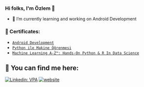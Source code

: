 ### Hi folks, I'm Özlem 👋
- 🌱 I’m currently learning and working on Android Development

### 🔭 Certificates:
- [`Android Development`](https://verified.cv/en/verify/98060539937299?ref=email)
- [`Python ile Makine Öğrenmesi`](https://www.udemy.com/certificate/UC-5accfdfe-9ad3-49db-b832-0afed38e91c5/?utm_source=sendgrid.com&utm_medium=email&utm_campaign=email)
- [`Machine Learning A-Z™: Hands-On Python & R In Data Science`](https://www.udemy.com/certificate/UC-b757b2e6-01da-4053-b891-0fc35ff63379/?utm_source=sendgrid.com&utm_medium=email&utm_campaign=email)



## :woman: You can find me here:
[![Linkedin: VPA](https://img.shields.io/badge/linkedin-%230077B5.svg?&style=for-the-badge&logo=linkedin&logoColor=white)](https://www.linkedin.com/in/ozlembasabakar/)
[![website](https://img.shields.io/badge/gmail-f1f2f6.svg?&style=for-the-badge&logo=gmail&logoColor=red)](mailto:ozlembasabakar@gmail.com)
<!--[<img alt="HackerRank" src="https://img.shields.io/badge/-Hackerrank-2EC866?style=for-the-badge&logo=HackerRank&logoColor=white"/>](https://www.hackerrank.com/ozlembasabakar)-->


<!--
- 🌱 I’m currently learning on [`SpaitalRegression`](https://github.com/ozlembasabakar/SpatialRegression)
- 🔭 I’m currently working [`GuessNumber`](https://github.com/ozlembasabakar/GuessNumber)
<p align="left"> <img src="https://komarev.com/ghpvc/?username=ozlembasabakar&color=orange" alt="mdurular" /> </p>
-->

<!--
## 💻 Experienced with:

<a href="#" target="_blank"> <img src="https://user-images.githubusercontent.com/53402156/182397250-ab5ae70f-25f8-465e-a60e-916ac7d42b0a.svg" alt="Kotlin" width="50"/> </a>
<a href="#" target="_blank"> <img src="https://numpy.org/doc/stable/_static/numpylogo.svg" alt="Numpy" width="100"/> </a>
<a href="#" target="_blank"> <img src="https://upload.wikimedia.org/wikipedia/commons/thumb/e/ed/Pandas_logo.svg/2560px-Pandas_logo.svg.png" alt="Pandas" height="50"/> </a>
<a href="#" target="_blank"> <img src="https://upload.wikimedia.org/wikipedia/commons/0/05/Scikit_learn_logo_small.svg" alt="Scikit Learn" width="90"/> </a>
<a href="#" target="_blank"> <img src="https://i2.wp.com/clay-atlas.com/wp-content/uploads/2019/08/python_nltk.png?resize=592%2C644&ssl=1" alt="NLTK" height="80"/> </a>
<a href="#" target="_blank"> <img src="https://upload.wikimedia.org/wikipedia/commons/thumb/3/3c/Flask_logo.svg/1280px-Flask_logo.svg.png" alt="Flask" height="50"/> </a>
<a href="#" target="_blank"> <img src="https://static.djangoproject.com/img/logos/django-logo-negative.png" alt="Django" height="50"/> </a>
<a href="#" target="_blank"> <img src="https://www.pngitem.com/pimgs/m/75-753841_tensorflow-logo-transparent-hd-png-download.png" alt="TensorFlow" height="60"/> </a>
<a href="#" target="_blank"> <img src="https://keras.io/img/logo.png" alt="Keras" height="40"/> </a>
<a href="#" target="_blank"> <img src="https://matplotlib.org/stable/_static/logo2_compressed.svg" alt="Matplotlib" height="30"/> </a>
<a href="#" target="_blank"> <img src="https://seaborn.pydata.org/_static/logo-wide-lightbg.svg" height="30"/> </a>
<a href="#" target="_blank"> <img src="https://upload.wikimedia.org/wikipedia/commons/3/37/Plotly-logo-01-square.png" alt="Plotly" height="30"/> </a>
<a href="#" target="_blank"> <img src="https://upload.wikimedia.org/wikipedia/commons/thumb/e/ed/Pandas_logo.svg/2560px-Pandas_logo.svg.png" alt="Pandas" height="30"/> </a>
<a href="#" target="_blank"> <img src="https://www.tableau.com/sites/default/files/pages/tableaulogo_highres.png" alt="Tableau" height="30"/> </a>


</p>
<p align="left">
<img src="https://github-readme-stats.vercel.app/api?username=ozlembasabakar&show_icons=true&theme=flag-india" alt="my github stats" width="49%"/>&nbsp;
<img src="https://github-readme-streak-stats.herokuapp.com/?user=ozlembasabakar&theme=kacho_ga&theme=default" alt="my commit status" width="49%" /> </p>


**ozlembasabakar/ozlembasabakar** is a ✨ _special_ ✨ repository because its `README.md` (this file) appears on your GitHub profile.

Here are some ideas to get you started:

- 🔭 I’m currently working on ...
- 🌱 I’m currently learning ...
- 👯 I’m looking to collaborate on ...
- 🤔 I’m looking for help with ...
- 💬 Ask me about ...
- 📫 How to reach me: ...
- 😄 Pronouns: ...
- ⚡ Fun fact: ...
-->
